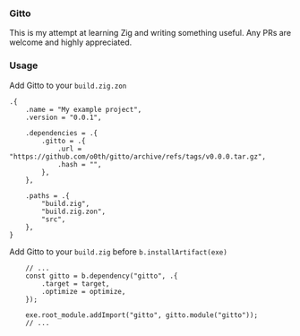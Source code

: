 ### Gitto

This is my attempt at learning Zig and writing something useful. Any PRs are
welcome and highly appreciated.

### Usage

Add Gitto to your `build.zig.zon`

```zig
.{
    .name = "My example project",
    .version = "0.0.1",

    .dependencies = .{
        .gitto = .{
            .url = "https://github.com/o0th/gitto/archive/refs/tags/v0.0.0.tar.gz",
            .hash = "",
        },
    },

    .paths = .{
        "build.zig",
        "build.zig.zon",
        "src",
    },
}
```

Add Gitto to your `build.zig` before `b.installArtifact(exe)`

```zig
    // ...
    const gitto = b.dependency("gitto", .{
        .target = target,
        .optimize = optimize,
    });

    exe.root_module.addImport("gitto", gitto.module("gitto"));
    // ...
```
